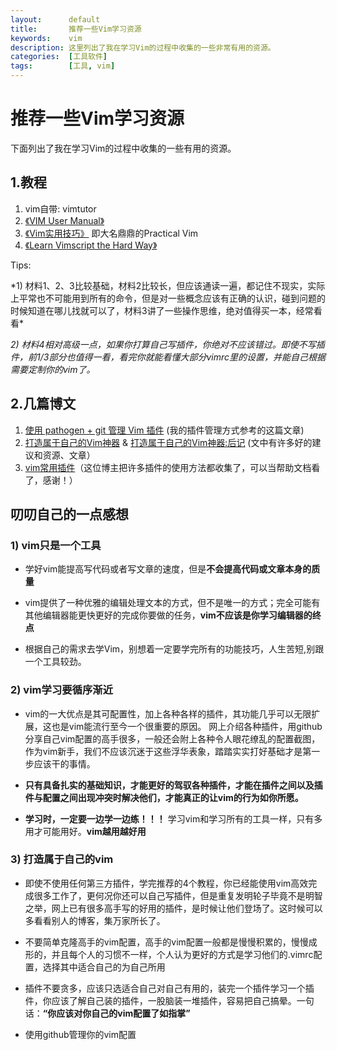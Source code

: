 ```yaml
---
layout:      default
title:       推荐一些Vim学习资源
keywords:    vim
description: 这里列出了我在学习Vim的过程中收集的一些非常有用的资源。
categories:  [工具软件]
tags:        [工具, vim]
---
```


# 推荐一些Vim学习资源

下面列出了我在学习Vim的过程中收集的一些有用的资源。

## 1.教程
1. vim自带: vimtutor  
2. [《VIM User Manual》][1]
3. [《Vim实用技巧》][2] 即大名鼎鼎的Practical Vim  
4. [《Learn Vimscript the Hard Way》][3]  

[1]: http://www.eandem.co.uk/mrw/vim/usr_doc/index.html
[2]: http://item.jd.com/11445638.html
[3]: http://learnvimscriptthehardway.stevelosh.com/

<p>Tips:</p> 
*1) 材料1、2、3比较基础，材料2比较长，但应该通读一遍，都记住不现实，实际上平常也不可能用到所有的命令，但是对一些概念应该有正确的认识，碰到问题的时候知道在哪儿找就可以了，材料3讲了一些操作思维，绝对值得买一本，经常看看* 

*2) 材料4相对高级一点，如果你打算自己写插件，你绝对不应该错过。即使不写插件，前1/3部分也值得一看，看完你就能看懂大部分vimrc里的设置，并能自己根据需要定制你的vim了。* 

## 2.几篇博文
1. [使用 pathogen + git 管理 Vim 插件][4] (我的插件管理方式参考的这篇文章)
2. [打造属于自己的Vim神器][5] & [打造属于自己的Vim神器:后记][6] (文中有许多好的建议和资源、文章）
3. [vim常用插件][7]（这位博主把许多插件的使用方法都收集了，可以当帮助文档看了，感谢！）

[4]: http://lostjs.com/2012/02/04/use-pathogen-and-git-to-manage-vimfiles/
[5]: http://zilongshanren.com/blog/2014-06-19-make-your-vim-weapon.html
[6]: http://zilongshanren.com/blog/2014-06-07-make-your-own-vim-supert-weapon.html
[7]: http://www.wklken.me/category/vim.html

## 叨叨自己的一点感想

### 1) vim只是一个工具 

- 学好vim能提高写代码或者写文章的速度，但是**不会提高代码或文章本身的质量** 

- vim提供了一种优雅的编辑处理文本的方式，但不是唯一的方式；完全可能有其他编辑器能更快更好的完成你要做的任务，**vim不应该是你学习编辑器的终点**

- 根据自己的需求去学Vim，别想着一定要学完所有的功能技巧，人生苦短,别跟一个工具较劲。 

### 2) vim学习要循序渐近

- vim的一大优点是其可配置性，加上各种各样的插件，其功能几乎可以无限扩展，这也是vim能流行至今一个很重要的原因。 网上介绍各种插件，用github分享自己vim配置的高手很多，一般还会附上各种令人眼花缭乱的配置截图，作为vim新手，我们不应该沉迷于这些浮华表象，踏踏实实打好基础才是第一步应该干的事情。

- **只有具备扎实的基础知识，才能更好的驾驭各种插件，才能在插件之间以及插件与配置之间出现冲突时解决他们，才能真正的让vim的行为如你所愿。**

- **学习时，一定要一边学一边练！！！** 学习vim和学习所有的工具一样，只有多用才可能用好。**vim越用越好用**

### 3) 打造属于自己的vim

- 即使不使用任何第三方插件，学完推荐的4个教程，你已经能使用vim高效完成很多工作了，更何况你还可以自己写插件，但是重复发明轮子毕竟不是明智之举，网上已有很多高手写的好用的插件，是时候让他们登场了。这时候可以多看看别人的博客，集万家所长了。

- 不要简单克隆高手的vim配置，高手的vim配置一般都是慢慢积累的，慢慢成形的，并且每个人的习惯不一样，个人认为更好的方式是学习他们的.vimrc配置，选择其中适合自己的为自己所用

- 插件不要贪多，应该只选适合自己对自己有用的，装完一个插件学习一个插件，你应该了解自己装的插件，一股脑装一堆插件，容易把自己搞晕。一句话：**“你应该对你自己的vim配置了如指掌”**

- 使用github管理你的vim配置






